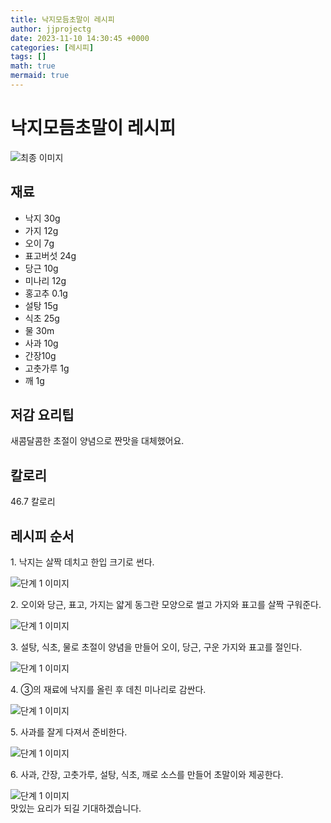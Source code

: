 ```yaml
---
title: 낙지모듬초말이 레시피
author: jjprojectg
date: 2023-11-10 14:30:45 +0000
categories: [레시피]
tags: []
math: true
mermaid: true
---
```

<meta name="og:type" content="website"/>
<meta charset="UTF-8"/>
<div class="header">
  <h1>낙지모듬초말이 레시피</h1>
</div>

<div class="container my-4">
  <div class="row">
    <div class="col-12 col-md-6">
      <div class="recipe-image">
        <img src="http://www.foodsafetykorea.go.kr/uploadimg/20200317/20200317112606_1584411966414.JPG" class="step-image" alt="최종 이미지"/>
      </div>
    </div>
    <div class="col-12 col-md-6">
      <div class="ingredients">
        <h2>재료</h2>
        <ul class="card">
          <li> 낙지 30g </li>
          <li>  가지 12g </li>
          <li>  오이 7g </li>
          <li>  표고버섯 24g </li>
          <li>  당근 10g </li>
          <li>  미나리 12g </li>
          <li>  홍고추 0.1g </li>
          <li>  설탕 15g </li>
          <li>  식초 25g </li>
          <li>  물 30m  </li>
          <li>  사과 10g </li>
          <li>  간장10g </li>
          <li>  고춧가루 1g </li>
          <li>  깨 1g </li>
</ul>
      </div>
    </div>
    <div class="col-12 col-md-6">
      <div class="ingredients">
        <h2>저감 요리팁</h2>
        <div class="card"> 
          <p>
            새콤달콤한 초절이 양념으로 짠맛을 대체했어요.
          </p>
        </div>
      </div>
      <div class="ingredients">
        <h2>칼로리</h2>
        <div class="card"> 
          <p>
            46.7 칼로리
          </p>
        </div>
      </div>
    </div>
  </div>

  <h2 class="my-4">레시피 순서</h2>
    <div class="card recipe-card">
    <div class="card-body recipe-stesp">
      <p class="card-text step-description">1. 낙지는 살짝 데치고 한입 크기로 썬다.</p>
      <img src="http://www.foodsafetykorea.go.kr/uploadimg/20200317/20200317112625_1584411985737.JPG" alt="단계 1 이미지" class="step-image"/>
    </div>
  </div>
  <div class="card recipe-card">
    <div class="card-body recipe-stesp">
      <p class="card-text step-description">2. 오이와 당근, 표고, 가지는 얇게 동그란 모양으로 썰고 가지와 표고를 살짝 구워준다.</p>
      <img src="http://www.foodsafetykorea.go.kr/uploadimg/20200317/20200317112701_1584412021851.JPG" alt="단계 1 이미지" class="step-image"/>
    </div>
  </div>
  <div class="card recipe-card">
    <div class="card-body recipe-stesp">
      <p class="card-text step-description">3. 설탕, 식초, 물로 초절이 양념을 만들어 오이, 당근, 구운 가지와 표고를 절인다.</p>
      <img src="http://www.foodsafetykorea.go.kr/uploadimg/20200317/20200317112715_1584412035350.JPG" alt="단계 1 이미지" class="step-image"/>
    </div>
  </div>
  <div class="card recipe-card">
    <div class="card-body recipe-stesp">
      <p class="card-text step-description">4. ③의 재료에 낙지를 올린 후 데친 미나리로 감싼다.</p>
      <img src="http://www.foodsafetykorea.go.kr/uploadimg/20200317/20200317112726_1584412046615.JPG" alt="단계 1 이미지" class="step-image"/>
    </div>
  </div>
  <div class="card recipe-card">
    <div class="card-body recipe-stesp">
      <p class="card-text step-description">5. 사과를 잘게 다져서 준비한다.</p>
      <img src="http://www.foodsafetykorea.go.kr/uploadimg/20200317/20200317112749_1584412069535.JPG" alt="단계 1 이미지" class="step-image"/>
    </div>
  </div>
  <div class="card recipe-card">
    <div class="card-body recipe-stesp">
      <p class="card-text step-description">6. 사과, 간장, 고춧가루, 설탕, 식초, 깨로 소스를 만들어 초말이와 제공한다.</p>
      <img src="http://www.foodsafetykorea.go.kr/uploadimg/20200317/20200317112808_1584412088717.JPG" alt="단계 1 이미지" class="step-image"/>
    </div>
  </div>

</div>
맛있는 요리가 되길 기대하겠습니다.
